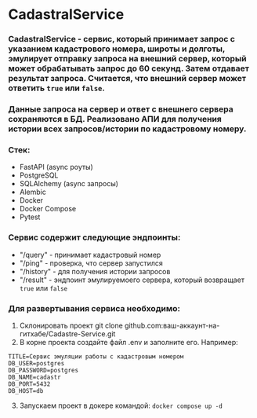 # CadastralService
### CadastralService - сервис, который принимает запрос с указанием кадастрового номера, широты и долготы, эмулирует отправку запроса на внешний сервер, который может обрабатывать запрос до 60 секунд. Затем отдавает результат запроса. Считается, что внешний сервер может ответить `true` или `false`.
### Данные запроса на сервер и ответ с внешнего сервера сохраняются в БД. Реализовано АПИ для получения истории всех запросов/истории по кадастровому номеру.
### Стек:
* FastAPI (async роуты)
* PostgreSQL
* SQLAlchemy (async запросы)
* Alembic
* Docker
* Docker Compose
* Pytest
### Сервис содержит следующие эндпоинты:
* "/query" - принимает кадастровый номер
* "/ping" - проверка, что  сервер запустился
* "/history" - для получения истории запросов
* "/result" - эндпоинт эмулируемоего сервера, который возвращает `true` или `false`
### Для развертывания сервиса необходимо:
1. Склонировать проект git clone github.com:ваш-аккаунт-на-гитхабе/Cadastre-Service.git
2. В корне проекта создайте файл .env и заполните его. Например:
```
TITLE=Сервис эмуляции работы с кадастровым номером
DB_USER=postgres
DB_PASSWORD=postgres
DB_NAME=cadastr
DB_PORT=5432
DB_HOST=db
```
3. Запускаем проект в докере командой:
```docker compose up -d```